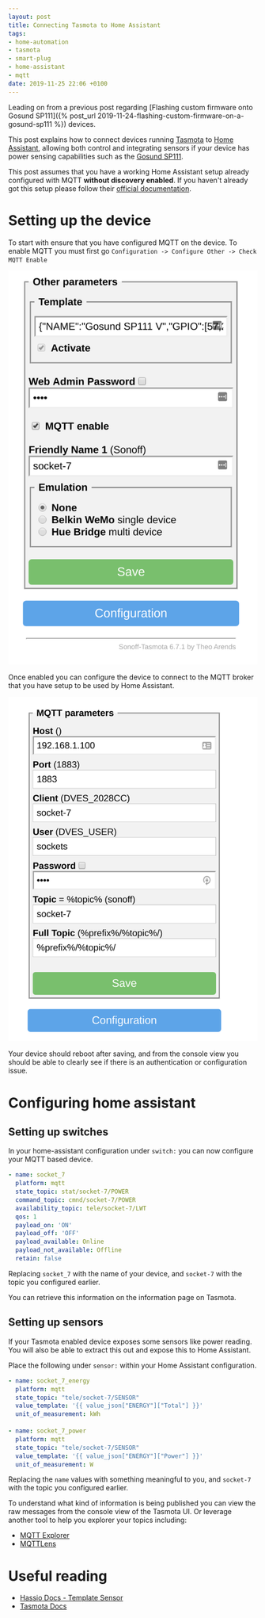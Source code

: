 ```yaml
---
layout: post
title: Connecting Tasmota to Home Assistant
tags:
- home-automation
- tasmota
- smart-plug
- home-assistant
- mqtt
date: 2019-11-25 22:06 +0100
---
```

Leading on from a previous post regarding [Flashing custom firmware onto Gosund SP111]({% post_url 2019-11-24-flashing-custom-firmware-on-a-gosund-sp111 %}) devices. 

This post explains how to connect devices running [Tasmota][3] to [Home Assistant][1], allowing both control and integrating sensors if your device has power sensing capabilities such as the [Gosund SP111][0].

This post assumes that you have a working Home Assistant setup already configured with MQTT __without discovery enabled__. If you haven't already got this setup please follow their [official documentation][2].

# Setting up the device

To start with ensure that you have configured MQTT on the device. To enable MQTT you must first go `Configuration -> Configure Other -> Check MQTT Enable`

![Tasmota enable MQTT](/assets/img/posts/tasmota-enable-mqtt.png)

Once enabled you can configure the device to connect to the MQTT broker that you have setup to be used by Home Assistant.

![Tasmota configure MQTT](/assets/img/posts/tasmota-mqtt.png)

Your device should reboot after saving, and from the console view you should be able to clearly see if there is an authentication or configuration issue.

# Configuring home assistant

## Setting up switches

In your home-assistant configuration under `switch:` you can now configure your MQTT based device.

```yaml
- name: socket_7
  platform: mqtt
  state_topic: stat/socket-7/POWER
  command_topic: cmnd/socket-7/POWER
  availability_topic: tele/socket-7/LWT
  qos: 1
  payload_on: 'ON'
  payload_off: 'OFF'
  payload_available: Online
  payload_not_available: Offline
  retain: false

```

Replacing `socket_7` with the name of your device, and `socket-7` with the topic you configured earlier. 

You can retrieve this information on the information page on Tasmota.

## Setting up sensors

If your Tasmota enabled device exposes some sensors like power reading. You will also be able to extract this out and expose this to Home Assistant.

Place the following under `sensor:` within your Home Assistant configuration.

```yaml
- name: socket_7_energy
  platform: mqtt
  state_topic: "tele/socket-7/SENSOR"
  value_template: '{{ value_json["ENERGY"]["Total"] }}'
  unit_of_measurement: kWh

- name: socket_7_power
  platform: mqtt
  state_topic: "tele/socket-7/SENSOR"
  value_template: '{{ value_json["ENERGY"]["Power"] }}'
  unit_of_measurement: W
```

Replacing the `name` values with something meaningful to you, and `socket-7` with the topic you configured earlier.

To understand what kind of information is being published you can view the raw messages from the console view of the Tasmota UI. Or leverage another tool to help you explorer your topics including:

- [MQTT Explorer][4]
- [MQTTLens][6]

# Useful reading

- [Hassio Docs - Template Sensor][5]
- [Tasmota Docs][7]

[0]: https://www.amazon.de/exec/obidos/ASIN/B07PRF28SR/hexagon05-21/
[1]: https://www.home-assistant.io/
[2]: https://www.home-assistant.io/docs/mqtt/
[3]: https://github.com/arendst/Tasmota/
[4]: http://mqtt-explorer.com/
[5]: https://www.home-assistant.io/integrations/template/
[6]: https://chrome.google.com/webstore/detail/mqttlens/hemojaaeigabkbcookmlgmdigohjobjm?hl=en
[7]: https://tasmota.github.io/docs/#/Home